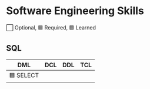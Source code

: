 # Software Engineering Skills

⬜ Optional, 🟦 Required, 🟩 Learned

## SQL

| DML                  | DCL                   | DDL                   | TCL     
|----------------------|-----------------------|-----------------------|---------------------|
| 🟦 SELECT            |                       |                       |                     | 
